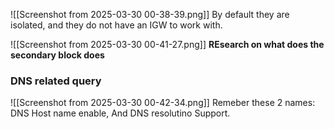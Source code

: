 ![[Screenshot from 2025-03-30 00-38-39.png]]
By default they are isolated, and they do not have an IGW to work with.

![[Screenshot from 2025-03-30 00-41-27.png]]
**REsearch on what does the secondary block does**

### DNS related query
![[Screenshot from 2025-03-30 00-42-34.png]]
Remeber these 2 names: DNS Host name enable, And DNS resolutino Support.

